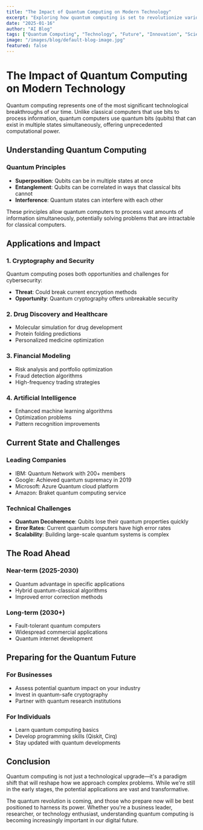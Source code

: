 ```yaml
---
title: "The Impact of Quantum Computing on Modern Technology"
excerpt: "Exploring how quantum computing is set to revolutionize various industries and solve complex problems."
date: "2025-01-16"
author: "AI Blog"
tags: ["Quantum Computing", "Technology", "Future", "Innovation", "Science"]
image: "/images/blog/default-blog-image.jpg"
featured: false
---
```


# The Impact of Quantum Computing on Modern Technology

Quantum computing represents one of the most significant technological breakthroughs of our time. Unlike classical computers that use bits to process information, quantum computers use quantum bits (qubits) that can exist in multiple states simultaneously, offering unprecedented computational power.

## Understanding Quantum Computing

### Quantum Principles
- **Superposition**: Qubits can be in multiple states at once
- **Entanglement**: Qubits can be correlated in ways that classical bits cannot
- **Interference**: Quantum states can interfere with each other

These principles allow quantum computers to process vast amounts of information simultaneously, potentially solving problems that are intractable for classical computers.

## Applications and Impact

### 1. Cryptography and Security
Quantum computing poses both opportunities and challenges for cybersecurity:
- **Threat**: Could break current encryption methods
- **Opportunity**: Quantum cryptography offers unbreakable security

### 2. Drug Discovery and Healthcare
- Molecular simulation for drug development
- Protein folding predictions
- Personalized medicine optimization

### 3. Financial Modeling
- Risk analysis and portfolio optimization
- Fraud detection algorithms
- High-frequency trading strategies

### 4. Artificial Intelligence
- Enhanced machine learning algorithms
- Optimization problems
- Pattern recognition improvements

## Current State and Challenges

### Leading Companies
- IBM: Quantum Network with 200+ members
- Google: Achieved quantum supremacy in 2019
- Microsoft: Azure Quantum cloud platform
- Amazon: Braket quantum computing service

### Technical Challenges
- **Quantum Decoherence**: Qubits lose their quantum properties quickly
- **Error Rates**: Current quantum computers have high error rates
- **Scalability**: Building large-scale quantum systems is complex

## The Road Ahead

### Near-term (2025-2030)
- Quantum advantage in specific applications
- Hybrid quantum-classical algorithms
- Improved error correction methods

### Long-term (2030+)
- Fault-tolerant quantum computers
- Widespread commercial applications
- Quantum internet development

## Preparing for the Quantum Future

### For Businesses
- Assess potential quantum impact on your industry
- Invest in quantum-safe cryptography
- Partner with quantum research institutions

### For Individuals
- Learn quantum computing basics
- Develop programming skills (Qiskit, Cirq)
- Stay updated with quantum developments

## Conclusion

Quantum computing is not just a technological upgrade—it's a paradigm shift that will reshape how we approach complex problems. While we're still in the early stages, the potential applications are vast and transformative.

The quantum revolution is coming, and those who prepare now will be best positioned to harness its power. Whether you're a business leader, researcher, or technology enthusiast, understanding quantum computing is becoming increasingly important in our digital future.